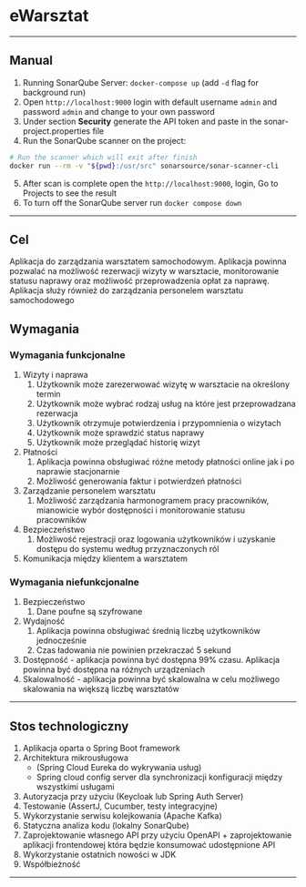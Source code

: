 # eWarsztat
---
## Manual
1. Running SonarQube Server: `docker-compose up` (add `-d` flag for background run)
2. Open `http://localhost:9000` login with default username `admin` and password `admin` and change to your own password
3. Under section **Security** generate the API token and paste in the sonar-project.properties file
4. Run the SonarQube scanner on the project:
```bash
# Run the scanner which will exit after finish
docker run --rm -v "${pwd}:/usr/src" sonarsource/sonar-scanner-cli
```
5. After scan is complete open the `http://localhost:9000`, login, Go to Projects to see the result
6. To turn off the SonarQube server run `docker compose down`
---

## Cel

Aplikacja do zarządzania warsztatem samochodowym. Aplikacja powinna pozwalać na możliwość rezerwacji wizyty w warsztacie, monitorowanie statusu naprawy oraz możliwość przeprowadzenia opłat za naprawę.
Aplikacja służy również do zarządzania personelem warsztatu samochodowego

## Wymagania
### Wymagania funkcjonalne
1. Wizyty i naprawa
    1. Użytkownik może zarezerwować wizytę w warsztacie na określony termin
    2. Użytkownik może wybrać rodzaj usług na które jest przeprowadzana rezerwacja
    3. Użytkownik otrzymuje potwierdzenia i  przypomnienia o wizytach
    4. Użytkownik może sprawdzić status naprawy
    5. Użytkownik może przeglądać historię wizyt
2. Płatności
    1. Aplikacja powinna obsługiwać różne metody płatności online jak i po naprawie stacjonarnie
    2. Możliwość generowania faktur i potwierdzeń płatności
3. Zarządzanie personelem warsztatu
    1. Możliwość zarządzania harmonogramem pracy pracowników, mianowicie wybór dostępności i monitorowanie statusu pracowników
4. Bezpieczeństwo
    1. Możliwość rejestracji oraz logowania użytkowników i uzyskanie dostępu do systemu według przyznaczonych ról
5. Komunikacja między klientem a warsztatem
### Wymagania niefunkcjonalne
1. Bezpieczeństwo
    1. Dane poufne są szyfrowane
2. Wydajność
    1. Aplikacja powinna obsługiwać średnią liczbę użytkowników jednocześnie
    2. Czas ładowania nie powinien przekraczać 5 sekund
3. Dostępność - aplikacja powinna być dostępna 99% czasu. Aplikacja powinna być dostępna na różnych urządzeniach
4. Skalowalność - aplikacja powinna być skalowalna w celu możliwego skalowania na większą liczbę warsztatów
---
## Stos technologiczny
1. Aplikacja oparta o Spring Boot framework
2. Architektura mikrousługowa 
   - (Spring Cloud Eureka do wykrywania usług)
   - Spring cloud config server dla synchronizacji konfiguracji między wszystkimi usługami
3. Autoryzacja przy użyciu (Keycloak lub Spring Auth Server)
4. Testowanie (AssertJ, Cucumber, testy integracyjne)
5. Wykorzystanie serwisu kolejkowania (Apache Kafka)
6. Statyczna analiza kodu (lokalny SonarQube)
7. Zaprojektowanie własnego API przy użyciu OpenAPI + zaprojektowanie aplikacji frontendowej która będzie konsumować udostępnione API
8. Wykorzystanie ostatnich nowości w JDK
9. Współbieżność
---